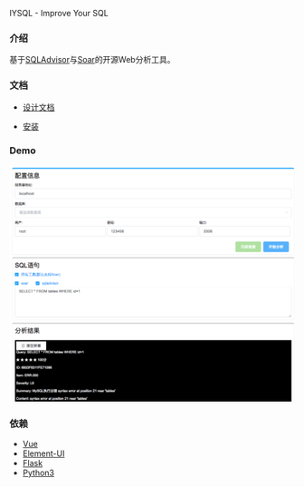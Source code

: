 IYSQL - Improve Your SQL


### 介绍

基于[SQLAdvisor](https://github.com/Meituan-Dianping/SQLAdvisor)与[Soar](https://github.com/XiaoMi/soar)的开源Web分析工具。

### 文档

- [设计文档](https://github.com/influx-code/iysql/blob/master/docs/install.md)

- [安装](https://github.com/influx-code/iysql/blob/master/docs/install.md)

### Demo

![demo](./docs/images/demo.png)


### 依赖

- [Vue](http://vuejs.org)
- [Element-UI](https://element.eleme.io/#/)
- [Flask](http://flask.pocoo.org/)
- [Python3](https://www.python.org)